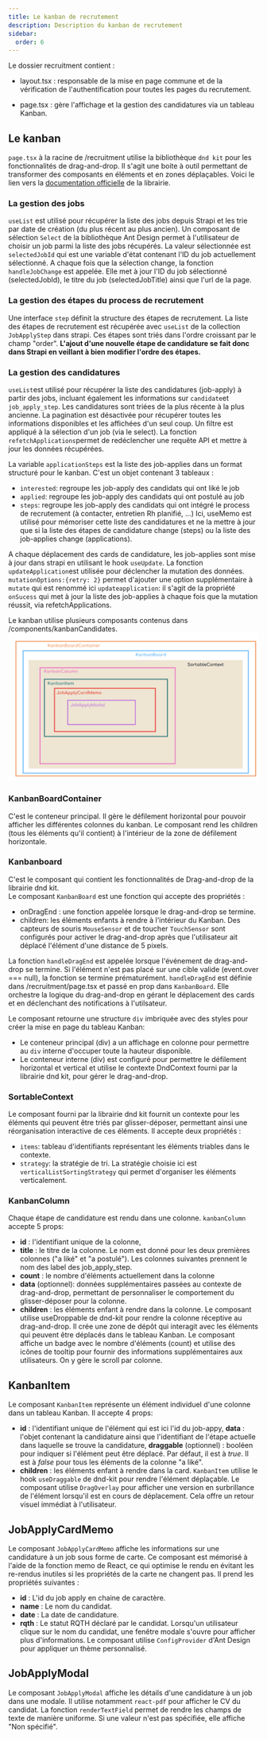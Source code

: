 ```yaml
---
title: Le kanban de recrutement
description: Description du kanban de recrutement
sidebar:
  order: 6
---
```


Le dossier recruitment contient :
- layout.tsx : responsable de la mise en page commune et de la vérification de l'authentification pour toutes les pages du recrutement.

- page.tsx : gère l'affichage et la gestion des candidatures via un tableau Kanban.

## Le kanban 
`page.tsx` à la racine de /recruitment utilise la bibliothèque `dnd kit` pour les fonctionnalités de drag-and-drop. Il s'agit une boite à outil permettant de transformer des composants en éléments et en zones déplaçables. Voici le lien vers la [documentation officielle](https://dndkit.com/) de la librairie.


### La gestion des jobs
`useList` est utilisé pour récupérer la liste des jobs depuis Strapi et les trie par date de création (du plus récent au plus ancien).
Un composant de sélection `Select` de la bibliothèque Ant Design permet à l'utilisateur de choisir un job parmi la liste des jobs récupérés.
La valeur sélectionnée est `selectedJobId` qui est une variable d'état contenant l'ID du job actuellement sélectionné.
A chaque fois que la sélection change, la fonction `handleJobChange` est appelée. Elle met à jour l'ID du job sélectionné (selectedJobId), le titre du job (selectedJobTitle) ainsi que l'url de la page.

### La gestion des étapes du process de recrutement
Une interface `step` définit la structure des étapes de recrutement.
La liste des étapes de recrutement est récupérée avec `useList` de la collection `JobApplyStep` dans strapi. Ces étapes sont triés dans l'ordre croissant par le champ "order". **L'ajout d'une nouvelle étape de candidature se fait donc dans Strapi en veillant à bien modifier l'ordre des étapes.**

### La gestion des candidatures
`useList`est utilisé pour récupérer la liste des candidatures (job-apply) à partir des jobs, incluant également les informations sur `candidate`et `job_apply_step`. Les candidatures sont triées de la plus récente à la plus ancienne. La pagination est désactivée pour récupérer toutes les informations disponibles et les affichées d'un seul coup. Un filtre est appliqué à la sélection d'un job (via le select).
La fonction `refetchApplications`permet de redéclencher une requête API et mettre à jour les données récupérées.

La variable `applicationSteps` est la liste des job-applies dans un format structuré pour le kanban. C'est un objet contenant 3 tableaux :
- `interested`: regroupe les job-apply des candidats qui ont liké le job
- `applied`: regroupe les job-apply des candidats qui ont postulé au job
- `steps`: regroupe les job-apply des candidats qui ont intégré le process de recrutement (à contacter, entretien Rh planifié, ...)
Ici, useMemo est utilisé pour mémoriser cette liste des candidatures et ne la mettre à jour que si la liste des étapes de candidature change (steps) ou la liste des job-applies change (applications).

A chaque déplacement des cards de candidature, les job-applies sont mise à jour dans strapi en utilisant le hook `useUpdate`. La fonction `updateApplication`est utilisée pour déclencher la mutation des données. `mutationOptions:{retry: 2}` permet d'ajouter une option supplémentaire à `mutate` qui est renommé ici `updateapplication`: il s'agit de la propriété `onSucess` qui met à jour la liste des job-applies à chaque fois que la mutation réussit, via  refetchApplications.

Le kanban utilise plusieurs composants contenus dans /components/kanbanCandidates.
![Kanban Structure](../../../../public/KanbanStructure.png)

### KanbanBoardContainer
C'est le conteneur principal. Il gère le défilement horizontal pour pouvoir afficher les différentes colonnes du kanban. Le composant rend les children (tous les éléments qu'il contient) à l'intérieur de la zone de défilement horizontale.


### Kanbanboard 
C'est le composant qui contient les fonctionnalités de Drag-and-drop de la librairie dnd kit.  
Le composant `KanbanBoard` est une fonction qui accepte des propriétés :
- onDragEnd : une fonction appelée lorsque le drag-and-drop se termine.
- children: les éléments enfants à rendre à l'intérieur du Kanban.
Des capteurs de souris `MouseSensor` et de toucher `TouchSensor` sont configurés pour activer le drag-and-drop après que l'utilisateur ait déplacé l'élément d'une distance de 5 pixels. 

La fonction `handleDragEnd` est appelée lorsque l'événement de drag-and-drop se termine. Si l'élément n'est pas placé sur une cible valide (event.over === null), la fonction se termine prématurément.
`handleDragEnd` est définie dans /recruitment/page.tsx et passé en prop dans `KanbanBoard`. Elle orchestre la logique du drag-and-drop en gérant le déplacement des cards et en déclenchant des notifications à l'utilsateur.

Le composant retourne une structure `div` imbriquée avec des styles pour créer la mise en page du tableau Kanban: 
- Le conteneur principal (div) a un affichage en colonne pour permettre au `div` interne d'occuper toute la hauteur disponible.
- Le conteneur interne (div) est configuré pour permettre le défilement horizontal et vertical et utilise le contexte DndContext fourni par la librairie dnd kit,  pour gérer le drag-and-drop.

### SortableContext
Le composant fourni par la librairie dnd kit fournit un contexte pour les éléments qui peuvent être triés par glisser-déposer, permettant ainsi une réorganisation interactive de ces éléments.
Il accepte deux propriétés : 
- `items`: tableau d'identifiants représentant les éléments triables dans le contexte.
- `strategy`: la stratégie de tri. La stratégie choisie ici est `verticalListSortingStrategy` qui permet d'organiser les éléments verticalement.


### KanbanColumn
Chaque étape de candidature est rendu dans une colonne.
`kanbanColumn` accepte 5 props: 
- **id** : l'identifiant unique de la colonne,
- **title** : le titre de la colonne. Le nom est donné pour les deux premières colonnes ("a liké" et "a postulé"). Les colonnes suivantes prennent le nom des label des job_apply_step.
- **count** : le nombre d'éléments actuellement dans la colonne
- **data** (optionnel): données supplémentaires passées au contexte de drag-and-drop, permettant de personnaliser le comportement du glisser-déposer pour la colonne.
- **children** : les éléments enfant à rendre dans la colonne.
Le composant utilise useDroppable de dnd-kit pour rendre la colonne réceptive au drag-and-drop. Il crée une zone de dépôt qui interagit avec les éléments qui peuvent être déplacés dans le tableau Kanban.
Le composant affiche un badge avec le nombre d'éléments (count) et utilise des icônes de tooltip pour fournir des informations supplémentaires aux utilisateurs. On y gère le scroll par colonne.

## KanbanItem
Le composant `KanbanItem` représente un élément individuel d'une colonne dans un tableau Kanban.
Il accepte 4 props:
- **id** : l'identifiant unique de l'élément qui est ici l'id du job-appy,
**data** : l'objet contenant la candidature ainsi que l'identifiant de l'étape actuelle dans laquelle se trouve la candidature,
**draggable** (optionnel) : booléen pour indiquer si l'élément peut être déplacé. Par défaut, il est à *true*. Il est à *false* pour tous les éléments de la colonne "a liké".
- **children** : les éléments enfant à rendre dans la card.
`KanbanItem` utilise le hook `useDraggable` de dnd-kit pour rendre l'élément déplaçable. 
Le composant utilise `DragOverlay` pour afficher une version en surbrillance de l'élément lorsqu'il est en cours de déplacement. Cela offre un retour visuel immédiat à l'utilisateur.

## JobApplyCardMemo
Le composant `JobApplyCardMemo` affiche les informations sur une candidature à un job sous forme de carte.
Ce composant est mémorisé à l'aide de la fonction memo de React, ce qui optimise le rendu en évitant les re-rendus inutiles si les propriétés de la carte ne changent pas.
Il prend les propriétés suivantes :
- **id** : L'id du job apply en chaine de caractère.
- **name** : Le nom du candidat.
- **date** : La date de candidature.
- **rqth** : Le statut RQTH déclaré par le candidat.
Lorsqu'un utilisateur clique sur le nom du candidat, une fenêtre modale s'ouvre pour afficher plus d'informations.
Le composant utilise `ConfigProvider` d'Ant Design pour appliquer un thème personnalisé.

## JobApplyModal
Le composant `JobApplyModal` affiche les détails d'une candidature à un job dans une modale.
Il utilise notamment `react-pdf` pour afficher le CV du candidat.
La fonction `renderTextField` permet de rendre les champs de texte de manière uniforme. Si une valeur n'est pas spécifiée, elle affiche "Non spécifié".